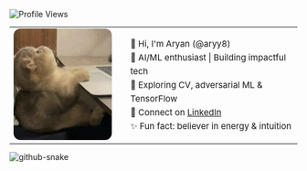  <!-- Profile View Counter -->
<p align="left">
  <img src="https://komarev.com/ghpvc/?username=aryy8" alt="Profile Views"/>
</p>

<!-- About Me Section with Image -->
<div align="center">
  <table>
    <tr>
      <td>
        <img src="IMG_3161.jpg" alt="Profile Image" width="200" style="border-radius: 12px; box-shadow: 0 0 10px rgba(255,255,255,0.1);"/>
      </td>
      <td style="padding-left: 25px;">
        <p align="left" style="font-size: 15px; line-height: 1.6;">
          👋 Hi, I'm Aryan (@aryy8)<br/>
          🧠 AI/ML enthusiast | Building impactful tech<br/>
          🔭 Exploring CV, adversarial ML & TensorFlow<br/>
          💬 Connect on <a href="https://linkedin.com/in/aryy8" target="_blank">LinkedIn</a><br/>
          ✨ Fun fact: believer in energy & intuition
        </p>
      </td>
    </tr>
  </table>
</div>




<!---
aryy8/aryy8 is a ✨ special ✨ repository because its `README.md` (this file) appears on your GitHub profile.
You can click the Preview link to take a look at your changes.
--->
<picture>
  <source media="(prefers-color-scheme: dark)" srcset="https://raw.githubusercontent.com/aryy8/aryy8/output/github-snake-dark.svg" />
  <source media="(prefers-color-scheme: light)" srcset="https://raw.githubusercontent.com/aryy8/aryy8/output/github-snake.svg" />
  <img alt="github-snake" src="https://raw.githubusercontent.com/tobiasmeyhoefer/tobiasmeyhoefer/output/github-snake.svg" />
</picture>
